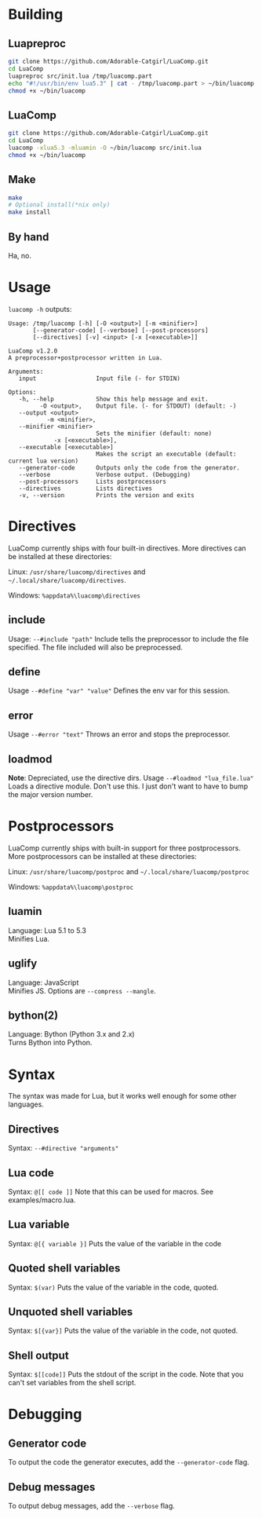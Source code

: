 # Building

## Luapreproc
```sh
git clone https://github.com/Adorable-Catgirl/LuaComp.git
cd LuaComp
luapreproc src/init.lua /tmp/luacomp.part
echo "#!/usr/bin/env lua5.3" | cat - /tmp/luacomp.part > ~/bin/luacomp
chmod +x ~/bin/luacomp
```

## LuaComp
```sh
git clone https://github.com/Adorable-Catgirl/LuaComp.git
cd LuaComp
luacomp -xlua5.3 -mluamin -O ~/bin/luacomp src/init.lua
chmod +x ~/bin/luacomp
```

## Make
```sh
make
# Optional install(*nix only)
make install
```

## By hand
Ha, no.

# Usage
`luacomp -h` outputs:
```
Usage: /tmp/luacomp [-h] [-O <output>] [-m <minifier>]
       [--generator-code] [--verbose] [--post-processors]
       [--directives] [-v] <input> [-x [<executable>]]

LuaComp v1.2.0
A preprocessor+postprocessor written in Lua.

Arguments:
   input                 Input file (- for STDIN)

Options:
   -h, --help            Show this help message and exit.
         -O <output>,    Output file. (- for STDOUT) (default: -)
   --output <output>
           -m <minifier>,
   --minifier <minifier>
                         Sets the minifier (default: none)
             -x [<executable>],
   --executable [<executable>]
                         Makes the script an executable (default: current lua version)
   --generator-code      Outputs only the code from the generator.
   --verbose             Verbose output. (Debugging)
   --post-processors     Lists postprocessors
   --directives          Lists directives
   -v, --version         Prints the version and exits
```
# Directives
LuaComp currently ships with four built-in directives. More directives can be installed at these directories:

Linux: `/usr/share/luacomp/directives` and `~/.local/share/luacomp/directives`.

Windows: `%appdata%\luacomp\directives`

## include
Usage: `--#include "path"`
Include tells the preprocessor to include the file specified. The file included will also be preprocessed.

## define
Usage `--#define "var" "value"`
Defines the env var for this session.

## error
Usage `--#error "text"`
Throws an error and stops the preprocessor.

## loadmod
**Note**: Depreciated, use the directive dirs.
Usage `--#loadmod "lua_file.lua"`
Loads a directive module. Don't use this. I just don't want to have to bump the major version number.

# Postprocessors
LuaComp currently ships with built-in support for three postprocessors. More postprocessors can be installed at these directories:

Linux: `/usr/share/luacomp/postproc` and `~/.local/share/luacomp/postproc`

Windows: `%appdata%\luacomp\postproc`

## luamin
Language: Lua 5.1 to 5.3<br>
Minifies Lua.

## uglify
Language: JavaScript<br>
Minifies JS. Options are `--compress --mangle`.

## bython(2)
Language: Bython (Python 3.x and 2.x)<br>
Turns Bython into Python.

# Syntax
The syntax was made for Lua, but it works well enough for some other languages.

## Directives
Syntax: `--#directive "arguments"`

## Lua code
Syntax: `@[[ code ]]`
Note that this can be used for macros.
See examples/macro.lua.

## Lua variable
Syntax: `@[{ variable }]`
Puts the value of the variable in the code

## Quoted shell variables
Syntax: `$(var)`
Puts the value of the variable in the code, quoted.

## Unquoted shell variables
Syntax: `$[{var}]`
Puts the value of the variable in the code, not quoted.

## Shell output
Syntax: `$[[code]]`
Puts the stdout of the script in the code. Note that you can't set variables from the shell script.

# Debugging

## Generator code
To output the code the generator executes, add the `--generator-code` flag.

## Debug messages
To output debug messages, add the `--verbose` flag.